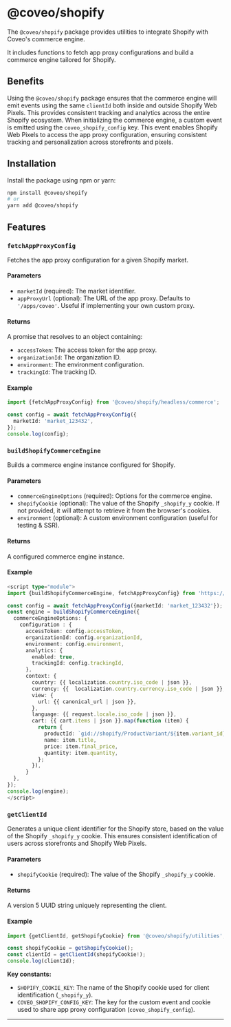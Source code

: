 # @coveo/shopify

The `@coveo/shopify` package provides utilities to integrate Shopify with Coveo's commerce engine.

It includes functions to fetch app proxy configurations and build a commerce engine tailored for Shopify.

## Benefits

Using the `@coveo/shopify` package ensures that the commerce engine will emit events using the same `clientId` both inside and outside Shopify Web Pixels. This provides consistent tracking and analytics across the entire Shopify ecosystem. When initializing the commerce engine, a custom event is emitted using the `coveo_shopify_config` key. This event enables Shopify Web Pixels to access the app proxy configuration, ensuring consistent tracking and personalization across storefronts and pixels.

## Installation

Install the package using npm or yarn:

```bash
npm install @coveo/shopify
# or
yarn add @coveo/shopify
```

## Features

### `fetchAppProxyConfig`

Fetches the app proxy configuration for a given Shopify market.

#### Parameters

- `marketId` (required): The market identifier.
- `appProxyUrl` (optional): The URL of the app proxy. Defaults to `'/apps/coveo'`. Useful if implementing your own custom proxy.

#### Returns

A promise that resolves to an object containing:

- `accessToken`: The access token for the app proxy.
- `organizationId`: The organization ID.
- `environment`: The environment configuration.
- `trackingId`: The tracking ID.

#### Example

```typescript
import {fetchAppProxyConfig} from '@coveo/shopify/headless/commerce';

const config = await fetchAppProxyConfig({
  marketId: 'market_123432',
});
console.log(config);
```

### `buildShopifyCommerceEngine`

Builds a commerce engine instance configured for Shopify.

#### Parameters

- `commerceEngineOptions` (required): Options for the commerce engine.
- `shopifyCookie` (optional): The value of the Shopify `_shopify_y` cookie. If not provided, it will attempt to retrieve it from the browser's cookies.
- `environment` (optional): A custom environment configuration (useful for testing & SSR).

#### Returns

A configured commerce engine instance.

#### Example

```typescript
<script type="module">
import {buildShopifyCommerceEngine, fetchAppProxyConfig} from 'https://static.cloud.coveo.com/shopify/v1/headless/commerce.esm.js';

const config = await fetchAppProxyConfig({marketId: 'market_123432'});
const engine = buildShopifyCommerceEngine({
  commerceEngineOptions: {
    configuration : {
      accessToken: config.accessToken,
      organizationId: config.organizationId,
      environment: config.environment,
      analytics: {
        enabled: true,
        trackingId: config.trackingId,
      },
      context: {
        country: {{ localization.country.iso_code | json }},
        currency: {{  localization.country.currency.iso_code | json }},
        view: {
          url: {{ canonical_url | json }},
        },
        language: {{ request.locale.iso_code | json }},
        cart: {{ cart.items | json }}.map(function (item) {
          return {
            productId: `gid://shopify/ProductVariant/${item.variant_id}`,
            name: item.title,
            price: item.final_price,
            quantity: item.quantity,
          };
        }),
      }
  },
});
console.log(engine);
</script>
```

### `getClientId`

Generates a unique client identifier for the Shopify store, based on the value of the Shopify `_shopify_y` cookie. This ensures consistent identification of users across storefronts and Shopify Web Pixels.

#### Parameters

- `shopifyCookie` (required): The value of the Shopify `_shopify_y` cookie.

#### Returns

A version 5 UUID string uniquely representing the client.

#### Example

```typescript
import {getClientId, getShopifyCookie} from '@coveo/shopify/utilities';

const shopifyCookie = getShopifyCookie();
const clientId = getClientId(shopifyCookie!);
console.log(clientId);
```

**Key constants:**

- `SHOPIFY_COOKIE_KEY`: The name of the Shopify cookie used for client identification (`_shopify_y`).
- `COVEO_SHOPIFY_CONFIG_KEY`: The key for the custom event and cookie used to share app proxy configuration (`coveo_shopify_config`).

---
